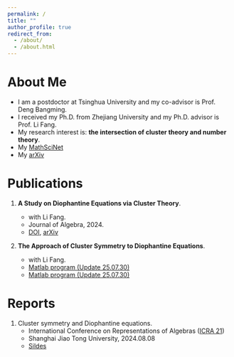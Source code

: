 ```yaml
---
permalink: /
title: ""
author_profile: true
redirect_from: 
  - /about/
  - /about.html
---
```


# About Me
* I am a postdoctor at Tsinghua University and my co-advisor is Prof. Deng Bangming.
* I received my Ph.D. from Zhejiang University and my Ph.D. advisor is Prof. Li Fang.
* My research interest is: **the intersection of cluster theory and number theory**.
* My [MathSciNet](http://mathscinet.ams.org/mathscinet/author?authorId=1584700)
* My [arXiv](http://arxiv.org/a/bao_l_3)
  

# Publications
1. **A Study on Diophantine Equations via Cluster Theory**.
   * with Li Fang.
   * Journal of Algebra, 2024.
   * [DOI](https://doi.org/10.1016/j.jalgebra.2023.10.012), [arXiv](https://arxiv.org/abs/2306.00468)

2. **The Approach of Cluster Symmetry to Diophantine Equations**.
   * with Li Fang. 
   * [Matlab program (Update 25.07.30)](/files/ClusterSymPoly_250730Version.zip)
   * [Matlab program (Update 25.07.30)](/pages/download.html)


# Reports
1. Cluster symmetry and Diophantine equations.
    * International Conference on Representations of Algebras ([ICRA 21](https://icra21.sjtu.edu.cn/index.html))
    * Shanghai Jiao Tong University, 2024.08.08
    * [Sildes](https://icra21.sjtu.edu.cn/LeizhenBao.pdf) 
   
